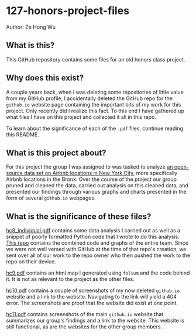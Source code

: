 # 127-honors-project-files

Author: Ze Hong Wu

## What is this?

This GitHub repository contains some files for an old honors class project.

## Why does this exist?

A couple years back, when I was deleting some repositories of little value from my GitHub profile, I accidentally deleted the GitHub repo for the `github.io` website page containing the important bits of my work for this project. Only recently did I realize this fact. To this end I have gathered up what files I have on this project and collected it all in this repo.

To learn about the significance of each of the `.pdf` files, continue reading this README.

## What is this project about?

For this project the group I was assigned to was tasked to analyze [an open-source data set on Airbnb locations in New York City](https://www.kaggle.com/dgomonov/new-york-city-airbnb-open-data), more specifically Airbnb locations in the Bronx. Over the course of the project our group pruned and cleaned the data, carried out analysis on this cleaned data, and presented our findings through various graphs and charts presented in the form of several `github.io` webpages.

## What is the significance of these files?

[hc8_individual.pdf](../blob/master/hc8_individual.pdf) contains some data analysis I carried out as well as a snippet of poorly formatted Python code that I wrote to do this analysis. [This repo](https://github.com/Sowjan95/HC8) contains the combined code and graphs of the entire team. Since we were not well versed with GitHub at the time of that repo's creation, we sent over all of our work to the repo owner who then pushed the work to the repo on their device.

[hc9.pdf](../blob/master/hc9.pdf) contains an html map I generated using `folium` and the code behind it. It is not as relevant to the project as the other files.

[hc10.pdf](../blob/master/hc10.pdf) contains a couple of screenshots of my now deleted `github.io` website and a link to the website. Navigating to the link will yield a 404 error. The screenshots are proof that the website did exist at one point.

[hc11.pdf](../blob/master/hc11.pdf) contains screenshots of the main `github.io` website that summarizes our group's findings and a link to the website. This website is still functional, as are the websites for the other group members.
